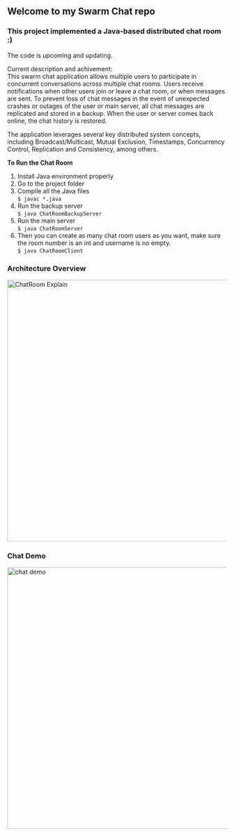 ## Welcome to my Swarm Chat repo

### This project implemented a Java-based distributed chat room  :)

The code is upcoming and updating.

Current description and achivement:  
This swarm chat application allows multiple users to participate in concurrent conversations across multiple chat rooms. Users receive notifications when other users join or leave a chat room, or when messages are sent. To prevent loss of chat messages in the event of unexpected crashes or outages of the user or main server, all chat messages are replicated and stored in a backup. When the user or server comes back online, the chat history is restored.

The application leverages several key distributed system concepts, including Broadcast/Multicast, Mutual Exclusion, Timestamps, Concurrency Control, Replication and Consistency, among others.

**To Run the Chat Room**
1. Install Java environment properly
2. Go to the project folder
3. Compile all the Java files  
  `$ javac *.java`
4. Run the backup server  
  `$ java ChatRoomBackupServer`
5. Run the main server  
  `$ java ChatRoomServer`
6. Then you can create as many chat room users as you want, make sure the room number is an int and username is no empty.   
  `$ java ChatRoomClient`

### Architecture Overview  
<img src="https://user-images.githubusercontent.com/56367478/227619369-df0f8001-8e67-40ec-8833-e45f87d3c751.jpg" alt="ChatRoom Explain" width="600"/>

### Chat Demo  
<img src="https://user-images.githubusercontent.com/56367478/227622747-acf42617-3463-4e38-93ce-349c6d456149.jpg" alt="chat demo" width="600"/>
